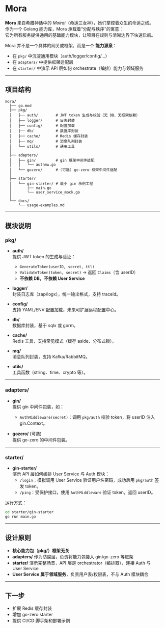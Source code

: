 # Mora

**Mora** 来自希腊神话中的 *Moirai*（命运三女神），她们掌控着众生的命运之线。  
作为一个 Golang 能力库，Mora 承载着“分配与秩序”的寓意：  
它为所有服务提供通用的基础能力模块，让项目在规则与清晰边界下快速启航。  

Mora 并不是一个具体的网关或框架，而是一个 **能力源泉**：  
- 在 `pkg/` 中沉淀通用模块（auth/logger/config/...）  
- 在 `adapters/` 中提供框架适配层  
- 在 `starter/` 中演示 API 层如何 orchestrate（编排）能力与领域服务  

---

## 项目结构
```
mora/
  ├── go.mod
  ├── pkg/
  │   ├── auth/        # JWT token 生成与校验（无 DB、无框架依赖）
  │   ├── logger/      # 日志封装
  │   ├── config/      # 配置加载
  │   ├── db/          # 数据库封装
  │   ├── cache/       # Redis 缓存封装
  │   ├── mq/          # 消息队列封装
  │   └── utils/       # 通用工具
  │
  ├── adapters/
  │   ├── gin/         # gin 框架中间件适配
  │   │   └── authmw.go
  │   └── gozero/      # (可选) go-zero 框架中间件适配
  │
  ├── starter/
  │   └── gin-starter/ # 最小 gin 示例工程
  │       ├── main.go
  │       └── user_service_mock.go
  │
  └── docs/
      └── usage-examples.md
```

---

## 模块说明

### pkg/
- **auth/**  
  提供 JWT token 的生成与验证：  
  - `GenerateToken(userID, secret, ttl)`  
  - `ValidateToken(token, secret)` → 返回 `Claims`（含 userID）  
  - **不依赖 DB，不依赖 User Service**  

- **logger/**  
  封装日志库（zap/logx），统一输出格式，支持 traceId。  

- **config/**  
  支持 YAML/ENV 配置加载，未来可扩展远程配置中心。  

- **db/**  
  数据库封装，基于 sqlx 或 gorm。  

- **cache/**  
  Redis 工具，支持常见模式（缓存 aside、分布式锁）。  

- **mq/**  
  消息队列封装，支持 Kafka/RabbitMQ。  

- **utils/**  
  工具函数（string、time、crypto 等）。  

---

### adapters/
- **gin/**  
  提供 gin 中间件包装，如：  
  - `AuthMiddleware(secret)`：调用 `pkg/auth` 校验 token，将 userID 注入 gin.Context。  

- **gozero/** (可选)  
  提供 go-zero 的中间件包装。  

---

### starter/
- **gin-starter/**  
  演示 API 层如何编排 User Service 与 Auth 模块：  
  - `/login`：模拟调用 User Service 验证用户名密码，成功后用 `pkg/auth` 签发 token。  
  - `/ping`：受保护接口，使用 `AuthMiddleware` 验证 token，返回 userID。  

运行方式：  
```bash
cd starter/gin-starter
go run main.go
```

---

## 设计原则
- **核心能力包（pkg/）框架无关**  
- **adapters/** 作为防腐层，负责将能力包接入 gin/go-zero 等框架  
- **starter/** 演示完整场景，API 层是 orchestrator（编排器），连接 Auth 与 User Service  
- **User Service 属于领域服务**，负责用户表/权限表，不与 Auth 模块耦合  

---

## 下一步
- 扩展 Redis 缓存封装  
- 增加 go-zero starter  
- 提供 CI/CD 脚手架和部署示例  
